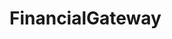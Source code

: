 # FinancialGateway   

<script src="https://unpkg.com/@stoplight/elements/web-components.min.js"></script>
<link rel="stylesheet" href="https://unpkg.com/@stoplight/elements/styles.min.css">

<elements-api
  apiDescriptionUrl="FinancialGateway.yaml"
  layout="sidebar"
  router="hash"
  hideTryIt="false"
  hideSchemas="false"
  hideInternal="false"
/>